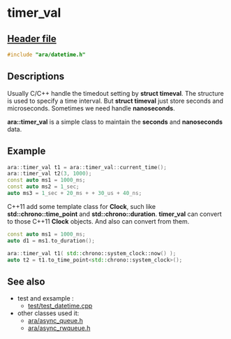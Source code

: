 # timer_val

## [Header file](../ara/datetime.h)

~~~C++
#include "ara/datetime.h"
~~~

## Descriptions

Usually C/C++ handle the timedout setting by **struct timeval**. The structure is used to specify a time interval. But **struct timeval** just store seconds and microseconds. Sometimes we need handle **nanoseconds**.

**ara::timer_val** is a simple class to maintain the **seconds** and **nanoseconds** data.

## Example

~~~C++
ara::timer_val t1 = ara::timer_val::current_time();
ara::timer_val t2(3, 1000);
const auto ms1 = 1000_ms;
const auto ms2 = 1_sec;
auto ms3 = 1_sec + 20_ms + + 30_us + 40_ns;
~~~

C++11 add some template class for **Clock**, such like **std::chrono::time_point** and **std::chrono::duration**. **timer_val** can convert to those C++11 **Clock** objects. And also can convert from them.

~~~C++
const auto ms1 = 1000_ms;
auto d1 = ms1.to_duration();

ara::timer_val t1( std::chrono::system_clock::now() );
auto t2 = t1.to_time_point<std::chrono::system_clock>();
~~~

## See also

* test and exsample :
  * [test/test_datetime.cpp](../test/test_datetime.cpp)
* other classes used it:
  * [ara/async_queue.h](../ara/async_queue.h)
  * [ara/async_rwqueue.h](../ara/async_rwqueue.h)